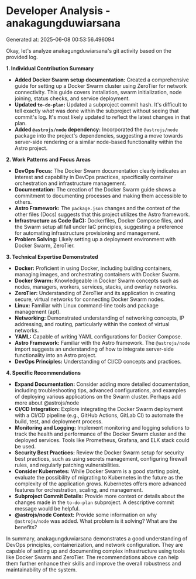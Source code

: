 # Developer Analysis - anakagungduwiarsana
Generated at: 2025-06-08 00:53:56.496094

Okay, let's analyze anakagungduwiarsana's git activity based on the provided log.

**1. Individual Contribution Summary**

*   **Added Docker Swarm setup documentation:** Created a comprehensive guide for setting up a Docker Swarm cluster using ZeroTier for network connectivity. This guide covers installation, swarm initialization, node joining, status checks, and service deployment.
*   **Updated `to-do-plan`:** Updated a subproject commit hash. It's difficult to tell exactly *what* was done within the subproject without seeing that commit's log. It's most likely updated to reflect the latest changes in that plan.
*   **Added `@astrojs/node` dependency:** Incorporated the `@astrojs/node` package into the project's dependencies, suggesting a move towards server-side rendering or a similar node-based functionality within the Astro project.

**2. Work Patterns and Focus Areas**

*   **DevOps Focus:** The Docker Swarm documentation clearly indicates an interest and capability in DevOps practices, specifically container orchestration and infrastructure management.
*   **Documentation:** The creation of the Docker Swarm guide shows a commitment to documenting processes and making them accessible to others.
*   **Astro Framework:**  The `package.json` changes and the context of the other files (Docs) suggests that this project utilizes the Astro framework.
*   **Infrastructure as Code (IaC):** Dockerfiles, Docker Compose files, and the Swarm setup all fall under IaC principles, suggesting a preference for automating infrastructure provisioning and management.
*   **Problem Solving:** Likely setting up a deployment environment with Docker Swarm, ZeroTier.

**3. Technical Expertise Demonstrated**

*   **Docker:**  Proficient in using Docker, including building containers, managing images, and orchestrating containers with Docker Swarm.
*   **Docker Swarm:**  Knowledgeable in Docker Swarm concepts such as nodes, managers, workers, services, stacks, and overlay networks.
*   **ZeroTier:**  Understanding of ZeroTier and its application in creating secure, virtual networks for connecting Docker Swarm nodes.
*   **Linux:** Familiar with Linux command-line tools and package management (apt).
*   **Networking:** Demonstrated understanding of networking concepts, IP addressing, and routing, particularly within the context of virtual networks.
*   **YAML:** Capable of writing YAML configurations for Docker Compose.
*   **Astro Framework:**  Familiar with the Astro framework. The `@astrojs/node` import suggests an understanding of how to integrate server-side functionality into an Astro project.
*   **DevOps Principles:**  Understanding of CI/CD concepts and practices.

**4. Specific Recommendations**

*   **Expand Documentation:**  Consider adding more detailed documentation, including troubleshooting tips, advanced configurations, and examples of deploying various applications on the Swarm cluster.  Perhaps add more about @astrojs/node
*   **CI/CD Integration:** Explore integrating the Docker Swarm deployment with a CI/CD pipeline (e.g., GitHub Actions, GitLab CI) to automate the build, test, and deployment process.
*   **Monitoring and Logging:** Implement monitoring and logging solutions to track the health and performance of the Docker Swarm cluster and the deployed services.  Tools like Prometheus, Grafana, and ELK stack could be used.
*   **Security Best Practices:**  Review the Docker Swarm setup for security best practices, such as using secrets management, configuring firewall rules, and regularly patching vulnerabilities.
*   **Consider Kubernetes:**  While Docker Swarm is a good starting point, evaluate the possibility of migrating to Kubernetes in the future as the complexity of the application grows. Kubernetes offers more advanced features for orchestration, scaling, and management.
*   **Subproject Commit Details:** Provide more context or details about the changes made in the `to-do-plan` subproject. A descriptive commit message would be helpful.
*   **@astrojs/node Context:** Provide some information on why `@astrojs/node` was added. What problem is it solving?  What are the benefits?

In summary, anakagungduwiarsana demonstrates a good understanding of DevOps principles, containerization, and network configuration. They are capable of setting up and documenting complex infrastructure using tools like Docker Swarm and ZeroTier. The recommendations above can help them further enhance their skills and improve the overall robustness and maintainability of the system.
